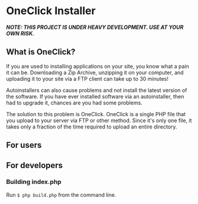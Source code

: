 # OneClick Installer #

***NOTE: THIS PROJECT IS UNDER HEAVY DEVELOPMENT. USE AT YOUR OWN RISK.***

## What is OneClick? ##

If you are used to installing applications on your site, you know what a pain 
it can be. Downloading a Zip Archive, unzipping it on your computer, and 
uploading it to your site via a FTP client can take up to 30 minutes! 

Autoinstallers can also cause problems and not install the latest version
of the software. If you have ever installed software via an autoinstaller, 
then had to upgrade it, chances are you had some problems.

The solution to this problem is OneClick. OneClick is a single PHP file
that you upload to your server via FTP or other method. Since it's only 
one file, it takes only a fraction of the time required to upload an
entire directory. 


## For users ##

## For developers ##

### Building index.php ###

Run ``$ php build.php`` from the command line.